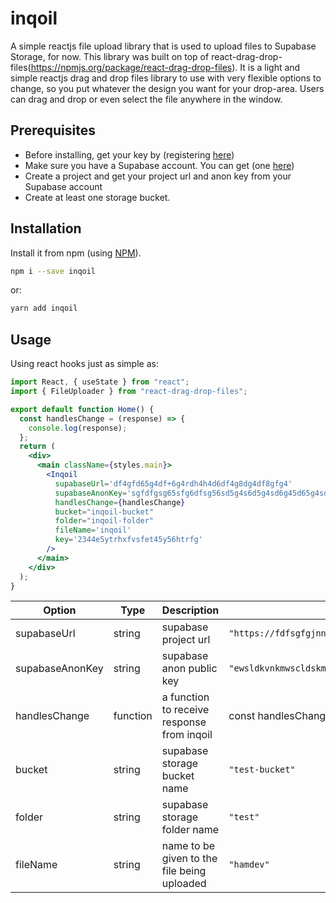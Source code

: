 # inqoil

A simple reactjs file upload library that is used to upload files to Supabase Storage, for now. This library was built on top of react-drag-drop-files(https://npmjs.org/package/react-drag-drop-files). It is a light and simple reactjs drag and drop files library to use with very flexible options to change, so you put whatever the design you want for your drop-area. Users can drag and drop or even select the file anywhere in the window.

## Prerequisites
- Before installing, get your key by (registering [here](https://inqoil.vercel.com/))
- Make sure you have a Supabase account. You can get (one [here](https://supabase.com/))
- Create a project and get your project url and anon key from your Supabase account
- Create at least one storage bucket.

## Installation
Install it from npm (using [NPM](http://webpack.github.io/)).

```bash
npm i --save inqoil
```

or:

```bash
yarn add inqoil
```

## Usage

Using react hooks just as simple as:

```jsx static
import React, { useState } from "react";
import { FileUploader } from "react-drag-drop-files";

export default function Home() {
  const handlesChange = (response) => {
    console.log(response);
  };
  return (
    <div>
      <main className={styles.main}>
        <Inqoil
          supabaseUrl='df4gfd65g4df+6g4rdh4h4d6df4g8dg4df8gfg4'
          supabaseAnonKey='sgfdfgsg65sfg6dfsg56sd5g4s6d5g4sd6g45d65g4sd6g54sd65f4'
          handlesChange={handlesChange}
          bucket="inqoil-bucket"
          folder="inqoil-folder"
          fileName='inqoil'
          key='2344e5ytrhxfvsfet45y56htrfg'
        />
      </main>
    </div>
  );
}
```


| Option                | Type                        | Description                                                                                                         | value example                                             |
| --------------------- | --------------------------- | ------------------------------------------------------------------------------------------------------------------- | --------------------------------------------------------- |
| supabaseUrl                  | string                      | supabase project url                                                                                   | `"https://fdfsgfgjnnthdgshgg.supabase.co"`
| supabaseAnonKey                  | string                      | supabase anon public key                                                                                   | `"ewsldkvnkmwscldskmomkdmslmdisoicdsocmdocdcd.ddcsdoicjviofjviodcevnreivndiojdojsaiadivnasindinadsindaiodsnoadd.dcscsacbisciscuscsduicnsducdsucbeubewuybusdsueusdbdudscnuenusid.ddcwdubeuybwuyebvyuwbceuuwbuvuibduivbevubucyebyueubriauburvbaivybuerhuyewbuy"`
| handlesChange                  | function                      | a function to receive response from inqoil                                                                                   |const handlesChange = (response) => {console.log(response);};
| bucket                  | string                      | supabase storage bucket name                                                                                   | `"test-bucket"`
| folder                  | string                      | supabase storage folder name                                                                                  | `"test"`
| fileName                  | string                      | name to be given to the file being uploaded                                                                                   | `"hamdev"`
